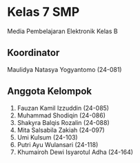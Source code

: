 # Kelas 7 SMP
Media Pembelajaran Elektronik Kelas B

## Koordinator
Maulidya Natasya Yogyantomo (24-081)

## Anggota Kelompok
1. Fauzan Kamil Izzuddin (24-085)
2. Muhammad Shodiqin (24-086)
3. Shakyra Balqis Rozalin (24-088)
4. Mita Salsabila Zakiah (24-097)
5. Umi Kulsum (24-103)
6. Putri Ayu Wulansari (24-118)
7. Khumairoh Dewi Isyarotul Adha (24-164)
